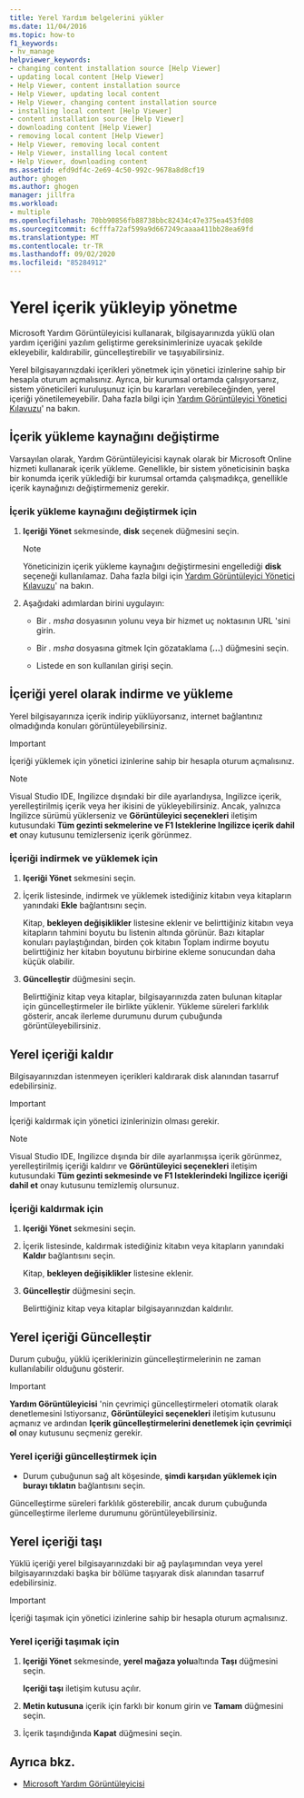 ```yaml
---
title: Yerel Yardım belgelerini yükler
ms.date: 11/04/2016
ms.topic: how-to
f1_keywords:
- hv_manage
helpviewer_keywords:
- changing content installation source [Help Viewer]
- updating local content [Help Viewer]
- Help Viewer, content installation source
- Help Viewer, updating local content
- Help Viewer, changing content installation source
- installing local content [Help Viewer]
- content installation source [Help Viewer]
- downloading content [Help Viewer]
- removing local content [Help Viewer]
- Help Viewer, removing local content
- Help Viewer, installing local content
- Help Viewer, downloading content
ms.assetid: efd9df4c-2e69-4c50-992c-9678a8d8cf19
author: ghogen
ms.author: ghogen
manager: jillfra
ms.workload:
- multiple
ms.openlocfilehash: 70bb90856fb88738bbc82434c47e375ea453fd08
ms.sourcegitcommit: 6cfffa72af599a9d667249caaaa411bb28ea69fd
ms.translationtype: MT
ms.contentlocale: tr-TR
ms.lasthandoff: 09/02/2020
ms.locfileid: "85284912"
---
```

# <a name="install-and-manage-local-content"></a>Yerel içerik yükleyip yönetme

Microsoft Yardım Görüntüleyicisi kullanarak, bilgisayarınızda yüklü olan yardım içeriğini yazılım geliştirme gereksinimlerinize uyacak şekilde ekleyebilir, kaldırabilir, güncelleştirebilir ve taşıyabilirsiniz.

Yerel bilgisayarınızdaki içerikleri yönetmek için yönetici izinlerine sahip bir hesapla oturum açmalısınız. Ayrıca, bir kurumsal ortamda çalışıyorsanız, sistem yöneticileri kuruluşunuz için bu kararları verebileceğinden, yerel içeriği yönetilemeyebilir. Daha fazla bilgi için [Yardım Görüntüleyici Yönetici Kılavuzu](../help-viewer/administrator-guide.md)' na bakın.

## <a name="change-the-content-installation-source"></a>İçerik yükleme kaynağını değiştirme

Varsayılan olarak, Yardım Görüntüleyicisi kaynak olarak bir Microsoft Online hizmeti kullanarak içerik yükleme. Genellikle, bir sistem yöneticisinin başka bir konumda içerik yüklediği bir kurumsal ortamda çalışmadıkça, genellikle içerik kaynağınızı değiştirmemeniz gerekir.

### <a name="to-change-the-content-installation-source"></a>İçerik yükleme kaynağını değiştirmek için

1. **Içeriği Yönet** sekmesinde, **disk** seçenek düğmesini seçin.

    > [!NOTE]
    > Yöneticinizin içerik yükleme kaynağını değiştirmesini engellediği **disk** seçeneği kullanılamaz. Daha fazla bilgi için [Yardım Görüntüleyici Yönetici Kılavuzu](../help-viewer/administrator-guide.md)' na bakın.

2. Aşağıdaki adımlardan birini uygulayın:

    - Bir *. msha* dosyasının yolunu veya bir hizmet uç noktasının URL 'sini girin.

    - Bir *. msha* dosyasına gitmek Için gözataklama (**...**) düğmesini seçin.

    - Listede en son kullanılan girişi seçin.

## <a name="download-and-install-content-locally"></a>İçeriği yerel olarak indirme ve yükleme

Yerel bilgisayarınıza içerik indirip yüklüyorsanız, internet bağlantınız olmadığında konuları görüntüleyebilirsiniz.

> [!IMPORTANT]
> İçeriği yüklemek için yönetici izinlerine sahip bir hesapla oturum açmalısınız.

> [!NOTE]
> Visual Studio IDE, Ingilizce dışındaki bir dile ayarlandıysa, Ingilizce içerik, yerelleştirilmiş içerik veya her ikisini de yükleyebilirsiniz. Ancak, yalnızca Ingilizce sürümü yüklerseniz ve **Görüntüleyici seçenekleri** iletişim kutusundaki **Tüm gezinti sekmelerine ve F1 Isteklerine Ingilizce içerik dahil et** onay kutusunu temizlerseniz içerik görünmez.

### <a name="to-download-and-install-content"></a>İçeriği indirmek ve yüklemek için

1. **Içeriği Yönet** sekmesini seçin.

2. İçerik listesinde, indirmek ve yüklemek istediğiniz kitabın veya kitapların yanındaki **Ekle** bağlantısını seçin.

     Kitap, **bekleyen değişiklikler** listesine eklenir ve belirttiğiniz kitabın veya kitapların tahmini boyutu bu listenin altında görünür. Bazı kitaplar konuları paylaştığından, birden çok kitabın Toplam indirme boyutu belirttiğiniz her kitabın boyutunu birbirine ekleme sonucundan daha küçük olabilir.

3. **Güncelleştir** düğmesini seçin.

     Belirttiğiniz kitap veya kitaplar, bilgisayarınızda zaten bulunan kitaplar için güncelleştirmeler ile birlikte yüklenir. Yükleme süreleri farklılık gösterir, ancak ilerleme durumunu durum çubuğunda görüntüleyebilirsiniz.

## <a name="remove-local-content"></a>Yerel içeriği kaldır

Bilgisayarınızdan istenmeyen içerikleri kaldırarak disk alanından tasarruf edebilirsiniz.

> [!IMPORTANT]
> İçeriği kaldırmak için yönetici izinlerinizin olması gerekir.

> [!NOTE]
> Visual Studio IDE, Ingilizce dışında bir dile ayarlanmışsa içerik görünmez, yerelleştirilmiş içeriği kaldırır ve **Görüntüleyici seçenekleri** iletişim kutusundaki **Tüm gezinti sekmesinde ve F1 Isteklerindeki Ingilizce içeriği dahil et** onay kutusunu temizlemiş olursunuz.

### <a name="to-remove-content"></a>İçeriği kaldırmak için

1. **Içeriği Yönet** sekmesini seçin.

2. İçerik listesinde, kaldırmak istediğiniz kitabın veya kitapların yanındaki **Kaldır** bağlantısını seçin.

     Kitap, **bekleyen değişiklikler** listesine eklenir.

3. **Güncelleştir** düğmesini seçin.

     Belirttiğiniz kitap veya kitaplar bilgisayarınızdan kaldırılır.

## <a name="update-local-content"></a>Yerel içeriği Güncelleştir

Durum çubuğu, yüklü içeriklerinizin güncelleştirmelerinin ne zaman kullanılabilir olduğunu gösterir.

> [!IMPORTANT]
> **Yardım Görüntüleyicisi** 'nin çevrimiçi güncelleştirmeleri otomatik olarak denetlemesini Istiyorsanız, **Görüntüleyici seçenekleri** iletişim kutusunu açmanız ve ardından **Içerik güncelleştirmelerini denetlemek için çevrimiçi ol** onay kutusunu seçmeniz gerekir.

### <a name="to-update-local-content"></a>Yerel içeriği güncelleştirmek için

- Durum çubuğunun sağ alt köşesinde, **şimdi karşıdan yüklemek için burayı tıklatın** bağlantısını seçin.

Güncelleştirme süreleri farklılık gösterebilir, ancak durum çubuğunda güncelleştirme ilerleme durumunu görüntüleyebilirsiniz.

## <a name="move-local-content"></a>Yerel içeriği taşı

Yüklü içeriği yerel bilgisayarınızdaki bir ağ paylaşımından veya yerel bilgisayarınızdaki başka bir bölüme taşıyarak disk alanından tasarruf edebilirsiniz.

> [!IMPORTANT]
> İçeriği taşımak için yönetici izinlerine sahip bir hesapla oturum açmalısınız.

### <a name="to-move-local-content"></a>Yerel içeriği taşımak için

1. **Içeriği Yönet** sekmesinde, **yerel mağaza yolu**altında **Taşı** düğmesini seçin.

     **Içeriği taşı** iletişim kutusu açılır.

2. **Metin kutusuna** içerik için farklı bir konum girin ve **Tamam** düğmesini seçin.

3. İçerik taşındığında **Kapat** düğmesini seçin.

## <a name="see-also"></a>Ayrıca bkz.

- [Microsoft Yardım Görüntüleyicisi](../help-viewer/overview.md)